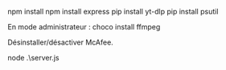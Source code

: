 npm install
npm install express
pip install yt-dlp
pip install psutil

En mode administrateur :
choco install ffmpeg

Désinstaller/désactiver McAfee.

node .\server.js

